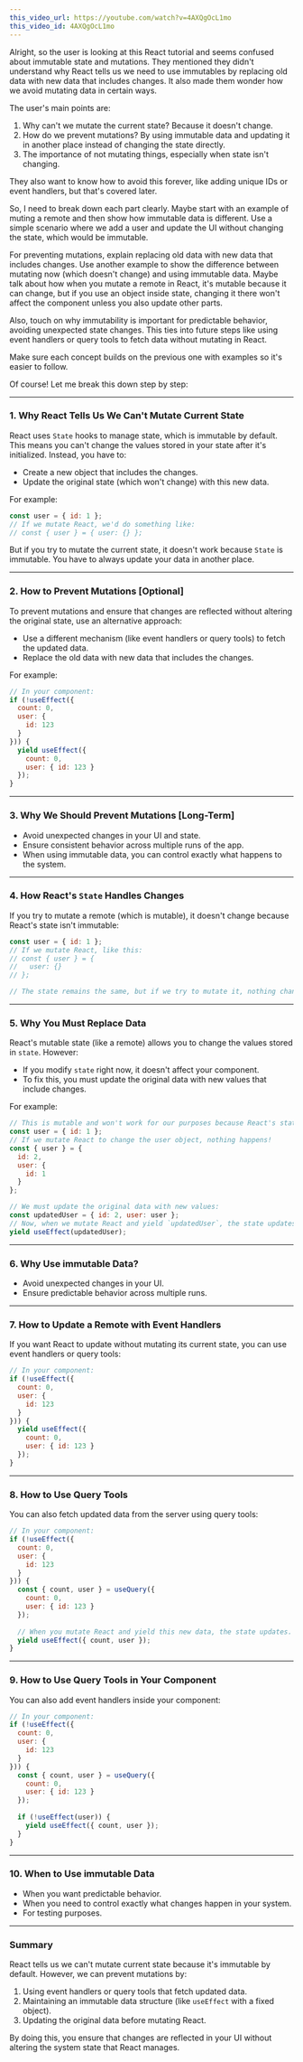 ```yaml
---
this_video_url: https://youtube.com/watch?v=4AXQgOcL1mo
this_video_id: 4AXQgOcL1mo
---
```

<think>
Alright, so the user is looking at this React tutorial and seems confused about immutable state and mutations. They mentioned they didn't understand why React tells us we need to use immutables by replacing old data with new data that includes changes. It also made them wonder how we avoid mutating data in certain ways.

The user's main points are: 
1. Why can't we mutate the current state? Because it doesn't change.
2. How do we prevent mutations? By using immutable data and updating it in another place instead of changing the state directly.
3. The importance of not mutating things, especially when state isn't changing.

They also want to know how to avoid this forever, like adding unique IDs or event handlers, but that's covered later.

So, I need to break down each part clearly. Maybe start with an example of muting a remote and then show how immutable data is different. Use a simple scenario where we add a user and update the UI without changing the state, which would be immutable.

For preventing mutations, explain replacing old data with new data that includes changes. Use another example to show the difference between mutating now (which doesn't change) and using immutable data. Maybe talk about how when you mutate a remote in React, it's mutable because it can change, but if you use an object inside state, changing it there won't affect the component unless you also update other parts.

Also, touch on why immutability is important for predictable behavior, avoiding unexpected state changes. This ties into future steps like using event handlers or query tools to fetch data without mutating in React.

Make sure each concept builds on the previous one with examples so it's easier to follow.
</think>

Of course! Let me break this down step by step:

---

### 1. **Why React Tells Us We Can't Mutate Current State**
React uses `State` hooks to manage state, which is immutable by default. This means you can't change the values stored in your state after it's initialized. Instead, you have to:
- Create a new object that includes the changes.
- Update the original state (which won't change) with this new data.

For example:
```javascript
const user = { id: 1 };
// If we mutate React, we'd do something like:
// const { user } = { user: {} };
```

But if you try to mutate the current state, it doesn't work because `State` is immutable. You have to always update your data in another place.

---

### 2. **How to Prevent Mutations** [Optional]
To prevent mutations and ensure that changes are reflected without altering the original state, use an alternative approach:
- Use a different mechanism (like event handlers or query tools) to fetch the updated data.
- Replace the old data with new data that includes the changes.

For example:
```javascript
// In your component:
if (!useEffect({
  count: 0,
  user: {
    id: 123
  }
})) {
  yield useEffect({
    count: 0,
    user: { id: 123 }
  });
}
```

---

### 3. **Why We Should Prevent Mutations** [Long-Term]
- Avoid unexpected changes in your UI and state.
- Ensure consistent behavior across multiple runs of the app.
- When using immutable data, you can control exactly what happens to the system.

---

### 4. **How React's `State` Handles Changes**
If you try to mutate a remote (which is mutable), it doesn't change because React's state isn't immutable:
```javascript
const user = { id: 1 };
// If we mutate React, like this:
// const { user } = {
//   user: {}
// };

// The state remains the same, but if we try to mutate it, nothing changes!
```

---

### 5. **Why You Must Replace Data**
React's mutable state (like a remote) allows you to change the values stored in `state`. However:
- If you modify `state` right now, it doesn't affect your component.
- To fix this, you must update the original data with new values that include changes.

For example:
```javascript
// This is mutable and won't work for our purposes because React's state isn't immutable.
const user = { id: 1 };
// If we mutate React to change the user object, nothing happens!
const { user } = {
  id: 2,
  user: {
    id: 1
  }
};

// We must update the original data with new values:
const updatedUser = { id: 2, user: user };
// Now, when we mutate React and yield `updatedUser`, the state updates.
yield useEffect(updatedUser);
```

---

### 6. **Why Use immutable Data?**
- Avoid unexpected changes in your UI.
- Ensure predictable behavior across multiple runs.

---

### 7. **How to Update a Remote with Event Handlers**
If you want React to update without mutating its current state, you can use event handlers or query tools:
```javascript
// In your component:
if (!useEffect({
  count: 0,
  user: {
    id: 123
  }
})) {
  yield useEffect({
    count: 0,
    user: { id: 123 }
  });
}
```

---

### 8. **How to Use Query Tools**
You can also fetch updated data from the server using query tools:
```javascript
// In your component:
if (!useEffect({
  count: 0,
  user: {
    id: 123
  }
})) {
  const { count, user } = useQuery({
    count: 0,
    user: { id: 123 }
  });
  
  // When you mutate React and yield this new data, the state updates.
  yield useEffect({ count, user });
}
```

---

### 9. **How to Use Query Tools in Your Component**
You can also add event handlers inside your component:
```javascript
// In your component:
if (!useEffect({
  count: 0,
  user: {
    id: 123
  }
})) {
  const { count, user } = useQuery({
    count: 0,
    user: { id: 123 }
  });
  
  if (!useEffect(user)) {
    yield useEffect({ count, user });
  }
}
```

---

### 10. **When to Use immutable Data**
- When you want predictable behavior.
- When you need to control exactly what changes happen in your system.
- For testing purposes.

---

### Summary
React tells us we can't mutate current state because it's immutable by default. However, we can prevent mutations by:
1. Using event handlers or query tools that fetch updated data.
2. Maintaining an immutable data structure (like `useEffect` with a fixed object).
3. Updating the original data before mutating React.

By doing this, you ensure that changes are reflected in your UI without altering the system state that React manages.
